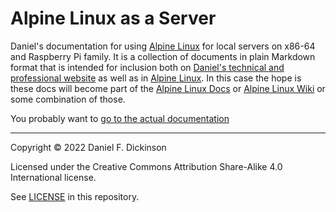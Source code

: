# Alpine Linux as a Server

Daniel's documentation for using [Alpine Linux](https://alpinelinux.org) for local servers on x86-64 and Raspberry Pi family. It is a collection of documents in plain Markdown format that is intended for inclusion both on [Daniel's technical and professional website](https://www.wildtechgarden.ca/) as well as in [Alpine Linux](https://alpinelinux.org). In this case the hope is these docs will become part of the [Alpine Linux Docs](https://docs.alpinelinux.org/) or [Alpine Linux Wiki](https://wiki.alpinelinux.org/) or some combination of those.

You probably want to [go to the actual documentation](src/_index.md)

--------

Copyright © 2022 Daniel F. Dickinson

Licensed under the Creative Commons Attribution Share-Alike 4.0 International license.

See [LICENSE](LICENSE) in this repository.
